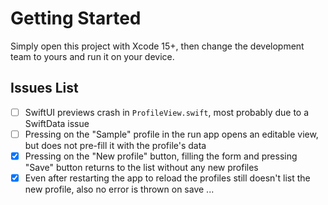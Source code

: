 # Getting Started

Simply open this project with Xcode 15+, then change the development team to yours and run it on your device.

## Issues List

- [ ] SwiftUI previews crash in `ProfileView.swift`, most probably due to a SwiftData issue
- [ ] Pressing on the "Sample" profile in the run app opens an editable view, but does not pre-fill it with the profile's data
- [x] Pressing on the "New profile" button, filling the form and pressing "Save" button returns to the list without any new profiles
- [x] Even after restarting the app to reload the profiles still doesn't list the new profile, also no error is thrown on save ...
